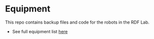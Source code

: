 # Equipment

This repo contains backup files and code for the robots in the RDF Lab.
- See full equipment list [here](https://carta.fiu.edu/roboticslab/lab_equipment/)

